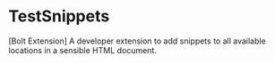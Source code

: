 TestSnippets
============

[Bolt Extension] A developer extension to add snippets to all available locations in a sensible HTML document.
